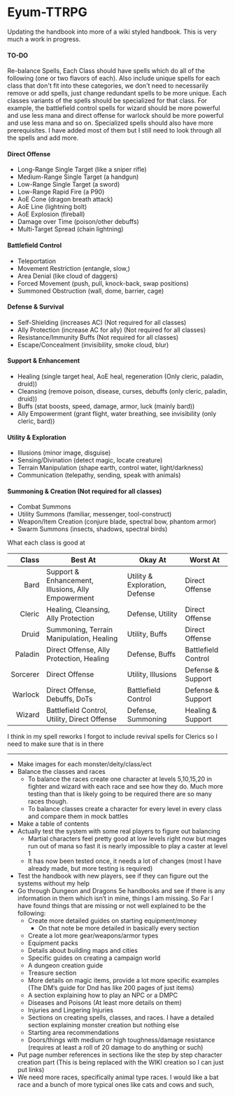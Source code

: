 # Eyum-TTRPG
Updating the handbook into more of a wiki styled handbook. This is very much a work in progress. 

#### **TO-DO**

Re-balance Spells, Each Class should have spells which do all of the following (one or two flavors of each). Also include unique spells for each class that don't fit into these categories, we don't need to necessarily remove or add spells, just change redundant spells to be more unique. Each classes variants of the spells should be specialized for that class. For example, the battlefield control spells for wizard should be more powerful and use less mana and direct offense for warlock should be more powerful and use less mana and so on. Specialized spells should also have more prerequisites. I have added most of them but I still need to look through all the spells and add more.
#### **Direct Offense**
- Long-Range Single Target (like a sniper rifle)
- Medium-Range Single Target (a handgun)
- Low-Range Single Target (a sword)
- Low-Range Rapid Fire (a P90)
- AoE Cone (dragon breath attack)
- AoE Line (lightning bolt)
- AoE Explosion (fireball)
- Damage over Time (poison/other debuffs)
- Multi-Target Spread (chain lightning)
#### **Battlefield Control**
- Teleportation 
- Movement Restriction (entangle, slow,)
- Area Denial (like cloud of daggers)
- Forced Movement (push, pull, knock-back, swap positions)
- Summoned Obstruction (wall, dome, barrier, cage)
#### **Defense & Survival** 
- Self-Shielding (increases AC) (Not required for all classes)
- Ally Protection (increase AC for ally) (Not required for all classes)
- Resistance/Immunity Buffs (Not required for all classes)
- Escape/Concealment (invisibility, smoke cloud, blur)
#### **Support & Enhancement**
- Healing (single target heal, AoE heal, regeneration (Only cleric, paladin, druid))
- Cleansing (remove poison, disease, curses, debuffs (only cleric, paladin, druid))
- Buffs (stat boosts, speed, damage, armor, luck (mainly bard))
- Ally Empowerment (grant flight, water breathing, see invisibility (only cleric, bard))
#### **Utility & Exploration**
- Illusions (minor image, disguise)
- Sensing/Divination (detect magic, locate creature)
- Terrain Manipulation (shape earth, control water, light/darkness)
- Communication (telepathy, sending, speak with animals)
#### **Summoning & Creation** (Not required for all classes)
- Combat Summons
- Utility Summons (familiar, messenger, tool-construct)
- Weapon/Item Creation (conjure blade, spectral bow, phantom armor)
- Swarm Summons (insects, shadows, spectral birds)

What each class is good at

|    Class | Best At                                            | Okay At                        | Worst At            |
| -------: | -------------------------------------------------- | ------------------------------ | ------------------- |
|     Bard | Support & Enhancement, Illusions, Ally Empowerment | Utility & Exploration, Defense | Direct Offense      |
|   Cleric | Healing, Cleansing, Ally Protection                | Defense, Utility               | Direct Offense      |
|    Druid | Summoning, Terrain Manipulation, Healing           | Utility, Buffs                 | Direct Offense      |
|  Paladin | Direct Offense, Ally Protection, Healing           | Defense, Buffs                 | Battlefield Control |
| Sorcerer | Direct Offense                                     | Utility, Illusions             | Defense & Support   |
|  Warlock | Direct Offense, Debuffs, DoTs                      | Battlefield Control            | Defense & Support   |
|   Wizard | Battlefield Control, Utility, Direct Offense       | Defense, Summoning             | Healing & Support   |
I think in my spell reworks I forgot to include revival spells for Clerics so I need to make sure that is in there

----------------------------------------------------------------------------------------
- Make images for each monster/deity/class/ect
- Balance the classes and races
	- To balance the races create one character at levels 5,10,15,20 in fighter and wizard with each race and see how they do. Much more testing than that is likely going to be required there are so many races though. 
	- To balance classes create a character for every level in every class and compare them in mock battles
- Make a table of contents
- Actually test the system with some real players to figure out balancing
	- Martial characters feel pretty good at low levels right now but mages run out of mana so fast it is nearly impossible to play a caster at level 1
	- It has now been tested once, it needs a lot of changes (most I have already made, but more testing is required)
- Test the handbook with new players, see if they can figure out the systems without my help
- Go through Dungeon and Dragons 5e handbooks and see if there is any information in them which isn’t in mine, things I am missing. So Far I have found things that are missing or not well explained to be the following:
	- Create more detailed guides on starting equipment/money
		- On that note be more detailed in basically every section
	- Create a lot more gear/weapons/armor types
	- Equipment packs
	- Details about building maps and cities
	- Specific guides on creating a campaign world
	- A dungeon creation guide
	- Treasure section
	- More details on magic items, provide a lot more specific examples (The DM’s guide for Dnd has like 200 pages of just items)
	- A section explaining how to play an NPC or a DMPC 
	- Diseases and Poisons (At least more details on them)
	- Injuries and Lingering Injuries
	- Sections on creating spells, classes, and races. I have a detailed section explaining monster creation but nothing else
	- Starting area recommendations
	- Doors/things with medium or high toughness/damage resistance (requires at least a roll of 20 damage to do anything or such)
- Put page number references in sections like the step by step character creation part (This is being replaced with the WIKI creation so I can just put links)
- We need more races, specifically animal type races. I would like a bat race and a bunch of more typical ones like cats and cows and such, 